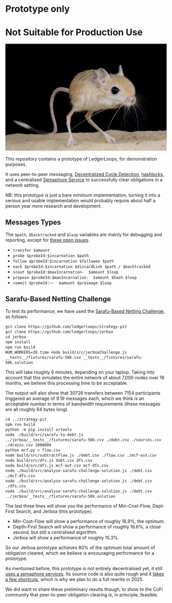 # Prototype only
# Not Suitable for Production Use

![jerboa](./jerboa.jpg)

This repository contains a prototype of LedgerLoops, for demonstration purposes.

It uses peer-to-peer messaging, [Decentralized Cycle Detection](https://datatracker.ietf.org/doc/draft-dejong-decentralized-cycle-detection/), [hashlocks](https://ledgerloops.com/description), and a centralised [Semaphore Service](https://github.com/ledgerloops/jerboa/blob/main/src/SemaphoreService.ts) to successfully clear obligations in a network setting.

NB: this prototype is just a bare minimum implementation, turning it into a serious and usable implementation would probably require about half a person year more research and development.

## Messages Types
The `$path`, `$backtracked` and `$loop` variables are mainly for debugging and reporting, except for [these open issues](https://github.com/ledgerloops/jerboa/issues/32).
* `transfer $amount`
* `probe $probeId:$incarnation $path`
* `follow $probeId:$incarnation $followee $path`
* `nack $probeId:$incarnation $discardLink $path / $backtracked`
* `scout $probeId:$maxIncarnation-  $amount $loop`
* `propose $probeId:$maxIncarnation-  $amount $hash $loop`
* `commit $probeId:~-  $amount $preimage $loop`
 

## Sarafu-Based Netting Challenge
To test its performance, we have used the [Sarafu-Based Netting Challenge](https://github.com/ledgerloops/strategy-pit?tab=readme-ov-file#sarafu-based-netting-challenge), as follows:
```
git clone https://github.com/ledgerloops/strategy-pit
git clone https://github.com/ledgerloops/jerboa
cd jerboa
npm install
npm run build
NUM_WORKERS=20 time node build/src/jerboaChallenge.js __tests__/fixtures/sarafu-50k.csv __tests__/fixtures/sarafu-50k.solution
```
This will take roughly 6 minutes, depending on your laptop. Taking into account that this simulates the entire network of about 7,000 nodes over 18 months, we believe this processing time to be acceptable.

The output will also show that 30726 transfers between 7154 participants triggered an average of 9.19 messages each, which we think is an acceptable number in terms of bandwidth requirements (these messages are all roughly 64 bytes long).

```
cd ../strategy-pit
npm run build
python -m pip install ortools
node ./build/src/sarafu-to-debt.js ../jerboa/__tests__/fixtures/sarafu-50k.csv ./debt.csv ./sources.csv ./drains.csv 1000000
python mcf.py > flow.csv
node build/src/subtractFlow.js ./debt.csv ./flow.csv ./mcf-out.csv
node build/src/dfs.js debt.csv dfs.csv
node build/src/dfs.js mcf-out.csv mcf-dfs.csv
node ./build/src/analyse-sarafu-challenge-solution.js ./debt.csv ./mcf-dfs.csv
node ./build/src/analyse-sarafu-challenge-solution.js ./debt.csv ./dfs.csv
node ./build/src/analyse-sarafu-challenge-solution.js ./debt.csv ../jerboa/__tests__/fixtures/sarafu-50k.solution
```
The last three lines will show you the performance of Min-Cost-Flow, Dept-First Search, and Jerboa (this prototype).
* Min-Cost-Flow will show a performance of roughly 18.9%, the optimum.
* Depth-First Search will show a performance of roughly 16.6%, a close second, but still a centralised algorithm.
* Jerboa will show a performance of roughly 15.3%.

So our Jerboa prototype achieves 80% of the optimum total amount of obligation cleared, which we believe is encouraging performance for a prototype.

As mentioned before, this prototype is not entirely decentralised yet, it still [uses a semaphore services](https://github.com/ledgerloops/jerboa/issues/57).
Its source code is also quite rough and it [takes a few shortcuts](https://github.com/ledgerloops/jerboa/issues), which is why we plan to do a full rewrite in 2025.

We did want to share these preliminary results though, to show to the CoFi community that peer-to-peer obligation clearing is, in principle, feasible.
